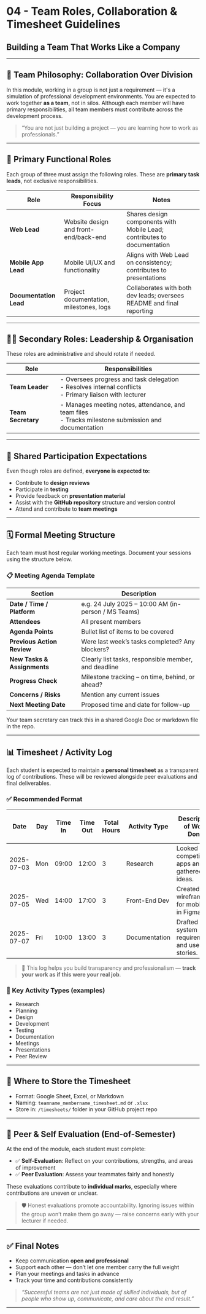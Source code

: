# 04 - Team Roles, Collaboration & Timesheet Guidelines  
## Building a Team That Works Like a Company

---

## 🤝 Team Philosophy: Collaboration Over Division

In this module, working in a group is not just a requirement — it's a simulation of professional development environments. You are expected to work together **as a team**, not in silos. Although each member will have primary responsibilities, all team members must contribute across the development process.

> “You are not just building a project — you are learning how to work as professionals.”

---

## 👥 Primary Functional Roles

Each group of three must assign the following roles. These are **primary task leads**, not exclusive responsibilities.

| Role               | Responsibility Focus                   | Notes                                                                 |
|--------------------|----------------------------------------|-----------------------------------------------------------------------|
| **Web Lead**        | Website design and front-end/back-end  | Shares design components with Mobile Lead; contributes to documentation |
| **Mobile App Lead** | Mobile UI/UX and functionality         | Aligns with Web Lead on consistency; contributes to presentations    |
| **Documentation Lead** | Project documentation, milestones, logs | Collaborates with both dev leads; oversees README and final reporting |

---

## 🧑‍💼 Secondary Roles: Leadership & Organisation

These roles are administrative and should rotate if needed.

| Role            | Responsibilities                                                                 |
|------------------|----------------------------------------------------------------------------------|
| **Team Leader**   | - Oversees progress and task delegation<br>- Resolves internal conflicts<br>- Primary liaison with lecturer |
| **Team Secretary**| - Manages meeting notes, attendance, and team files<br>- Tracks milestone submission and documentation |

---

## 🔄 Shared Participation Expectations

Even though roles are defined, **everyone is expected to:**

- Contribute to **design reviews**
- Participate in **testing**
- Provide feedback on **presentation material**
- Assist with the **GitHub repository** structure and version control
- Attend and contribute to **team meetings**

---

## 🗓️ Formal Meeting Structure

Each team must host regular working meetings. Document your sessions using the structure below.

### 📋 Meeting Agenda Template

| Section                     | Description                                                              |
|-----------------------------|---------------------------------------------------------------------------|
| **Date / Time / Platform**  | e.g. 24 July 2025 – 10:00 AM (in-person / MS Teams)                      |
| **Attendees**               | All present members                                                       |
| **Agenda Points**           | Bullet list of items to be covered                                       |
| **Previous Action Review**  | Were last week’s tasks completed? Any blockers?                         |
| **New Tasks & Assignments** | Clearly list tasks, responsible member, and deadline                    |
| **Progress Check**          | Milestone tracking – on time, behind, or ahead?                          |
| **Concerns / Risks**        | Mention any current issues                                               |
| **Next Meeting Date**       | Proposed time and date for follow-up                                     |

Your team secretary can track this in a shared Google Doc or markdown file in the repo.

---

## 📊 Timesheet / Activity Log

Each student is expected to maintain a **personal timesheet** as a transparent log of contributions. These will be reviewed alongside peer evaluations and final deliverables.

### ✅ Recommended Format

| Date       | Day | Time In | Time Out | Total Hours | Activity Type        | Description of Work Done                          | Group Collaboration (Y/N) | Collaborated With (Names) | Notes / Challenges  | Git Commit Made (Y/N) | Git Commit Link / Message                        |
|------------|-----|---------|----------|--------------|----------------------|--------------------------------------------------|---------------------------|----------------------------|----------------------|------------------------|--------------------------------------------------|
| 2025-07-03 | Mon | 09:00   | 12:00    | 3            | Research             | Looked into competitor apps and gathered ideas.  | Y                         | Alex, Musa                | Internet issues      | N                      |                                                  |
| 2025-07-05 | Wed | 14:00   | 17:00    | 3            | Front-End Dev        | Created wireframes for mobile UI in Figma.       | N                         |                            | Awaiting feedback    | Y                      | Created initial Figma layout                     |
| 2025-07-07 | Fri | 10:00   | 13:00    | 3            | Documentation        | Drafted system requirements and user stories.    | Y                         | Musa                      | Confusion on scope   | Y                      | Added system-requirements.md                     |

> 📍 This log helps you build transparency and professionalism — **track your work as if this were your real job**.

### 🔎 Key Activity Types (examples)
- Research  
- Planning  
- Design  
- Development  
- Testing  
- Documentation  
- Meetings  
- Presentations  
- Peer Review  

---

## 📁 Where to Store the Timesheet

- Format: Google Sheet, Excel, or Markdown
- Naming: `teamname_membername_timesheet.md` or `.xlsx`
- Store in: `/timesheets/` folder in your GitHub project repo

---

## 🧾 Peer & Self Evaluation (End-of-Semester)

At the end of the module, each student must complete:

- ✅ **Self-Evaluation**: Reflect on your contributions, strengths, and areas of improvement  
- ✅ **Peer Evaluation**: Assess your teammates fairly and honestly  

These evaluations contribute to **individual marks**, especially where contributions are uneven or unclear.

> 🛡️ Honest evaluations promote accountability. Ignoring issues within the group won’t make them go away — raise concerns early with your lecturer if needed.

---

## ✅ Final Notes

- Keep communication **open and professional**
- Support each other — don’t let one member carry the full weight
- Plan your meetings and tasks in advance
- Track your time and contributions consistently

> *“Successful teams are not just made of skilled individuals, but of people who show up, communicate, and care about the end result.”*

---
